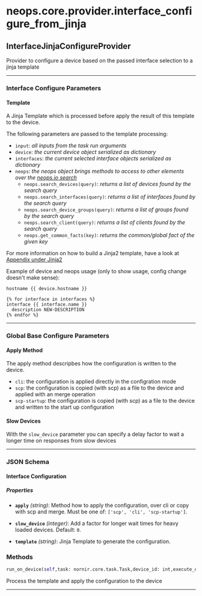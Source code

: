 # neops.core.provider.interface_configure_from_jinja
## InterfaceJinjaConfigureProvider
Provider to configure a device based on the passed interface selection to a jinja template

----------
### Interface Configure Parameters
#### Template

A Jinja Template which is processed before apply the result of this template to the device.

The following parameters are passed to the template processing:

- `input`: _all inputs from the task run arguments_
- `device`: _the current device object serialized as dictionary_
- `interfaces`: _the current selected interface objects serialized as dictionary_
- `neops`: _the neops object brings methods to access to other elements over the [neops.io search](#search)_
    - `neops.search_devices(query)`: _returns a list of devices found by the search query_
    - `neops.search_interfaces(query)`: _returns a list of interfaces found by the search query_
    - `neops.search_device_groups(query)`: _returns a list of groups found by the search query_
    - `neops.search_client(query)`: _returns a list of clients found by the search query_
    - `neops.get_common_facts(key)`: _returns the common/global fact of the given key_

For more information on how to build a Jinja2 template, have a look at [Appendix under Jinja2](appendix.md#jinja2)

Example of device and neops usage (only to show usage, config change doesn't make sense):
```jinja
hostname {{ device.hostname }}

{% for interface in interfaces %}
interface {{ interface.name }}
  description NEW-DESCRIPTION
{% endfor %}
```


----------
### Global Base Configure Parameters
#### Apply Method

The apply method descripbes how the configuration is written to the device.

* `cli`: the configuration is applied directly in the configration mode
* `scp`: the configuration is copied (with scp) as a file to the device and applied with an merge operation
* `scp-startup`: the configuration is copied (with scp) as a file to the device and written to the start up
configuration


#### Slow Devices

With the `slow_device` parameter you can specify a delay factor to wait a longer time on responses from
            slow devices

----------
### JSON Schema
#### Interface Configuration


##### Properties


- **`apply`** *(string)*: Method how to apply the configuration, over cli or copy with scp and merge. Must be one of: `['scp', 'cli', 'scp-startup']`.

- **`slow_device`** *(integer)*: Add a factor for longer wait times for heavy loaded devices. Default: `0`.

- **`template`** *(string)*: Jinja Template to generate the configuration.

### Methods
```python
run_on_device(self,task: nornir.core.task.Task,device_id: int,execute_on: List[int],execute_on_type: neops.core.provider.base.enum.RunOnEnum,**kwargs) -> nornir.core.task.Result
```
Process the template and apply the configuration to the device

----------